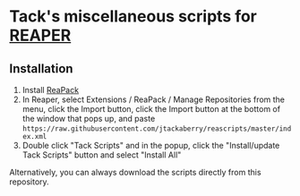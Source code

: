 # Tack's miscellaneous scripts for [REAPER](http://reaper.fm/)

## Installation

1. Install [ReaPack](http://reapack.com/)
2. In Reaper, select Extensions / ReaPack / Manage Repositories from the menu, click the Import button, click the Import button at the bottom of the window that pops up, and paste `https://raw.githubusercontent.com/jtackaberry/reascripts/master/index.xml`
3. Double click "Tack Scripts" and in the popup, click the "Install/update Tack Scripts" button and select "Install All"

Alternatively, you can always download the scripts directly from this repository.


